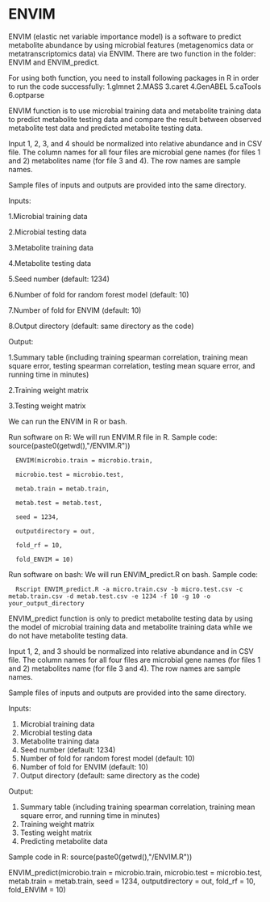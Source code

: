 # ENVIM

ENVIM (elastic net variable importance model) is a software to predict metabolite abundance by using microbial features (metagenomics data or metatranscriptomics data) via ENVIM. There are two function in the folder: ENVIM and ENVIM_predict.

For using both function, you need to install following packages in R in order to run the code successfully:
1.glmnet
2.MASS
3.caret
4.GenABEL
5.caTools
6.optparse

ENVIM function is to use microbial training data and metabolite training data to predict metabolite testing data and compare the result between observed metabolite test data and predicted metabolite testing data.

Input 1, 2, 3, and 4 should be normalized into relative abundance and in CSV file. The column names for all four files are microbial gene names (for files 1 and 2) metabolites name (for file 3 and 4). The row names are sample names. 

Sample files of inputs and outputs are provided into the same directory.

Inputs:

1.Microbial training data

2.Microbial testing data

3.Metabolite training data

4.Metabolite testing data

5.Seed number (default: 1234)

6.Number of fold for random forest model (default: 10)

7.Number of fold for ENVIM (default: 10)

8.Output directory (default: same directory as the code)

Output:

1.Summary table (including training spearman correlation, training mean square error, testing spearman correlation, testing mean square error, and running time in minutes)

2.Training weight matrix

3.Testing weight matrix

We can run the ENVIM in R or bash.

Run software on R:
We will run ENVIM.R file in R. 
Sample code: 
      source(paste0(getwd(),"/ENVIM.R"))

      ENVIM(microbio.train = microbio.train,

      microbio.test = microbio.test,
      
      metab.train = metab.train,
      
      metab.test = metab.test,
      
      seed = 1234,
      
      outputdirectory = out,
      
      fold_rf = 10,
      
      fold_ENVIM = 10)

Run software on bash:
We will run ENVIM_predict.R on bash.
Sample code: 

      Rscript ENVIM_predict.R -a micro.train.csv -b micro.test.csv -c metab.train.csv -d metab.test.csv -e 1234 -f 10 -g 10 -o your_output_directory


ENVIM_predict function is only to predict metabolite testing data by using the model of microbial training data and metabolite training data while we do not have metabolite testing data.

Input 1, 2, and 3 should be normalized into relative abundance and in CSV file. The column names for all four files are microbial gene names (for files 1 and 2) metabolites name (for file 3 and 4). The row names are sample names. 

Sample files of inputs and outputs are provided into the same directory.

Inputs:
1. Microbial training data
2. Microbial testing data
3. Metabolite training data
4. Seed number (default: 1234)
5. Number of fold for random forest model (default: 10)
6. Number of fold for ENVIM (default: 10)
7. Output directory (default: same directory as the code)

Output:
1. Summary table (including training spearman correlation, training mean square error, and running time in minutes)
2. Training weight matrix
3. Testing weight matrix
4. Predicting metabolite data

Sample code in R:
source(paste0(getwd(),"/ENVIM.R"))


ENVIM_predict(microbio.train = microbio.train,
      microbio.test = microbio.test,
      metab.train = metab.train,
      seed = 1234,
      outputdirectory = out,
      fold_rf = 10,
      fold_ENVIM = 10)
